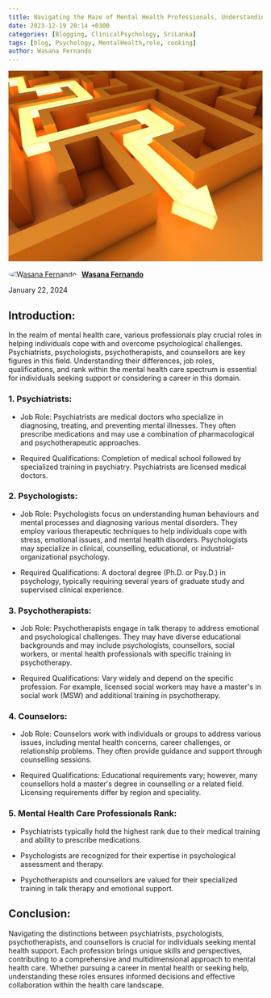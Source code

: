 ```yaml
---
title: Navigating the Maze of Mental Health Professionals, Understanding Differences and Roles
date: 2023-12-19 20:14 +0300
categories: [Blogging, ClinicalPsychology, SriLanka]
tags: [blog, Psychology, MentalHealth,role, cooking]
author: Wasana Fernando
---
```


![Desktop View](assets/1705893723807.jpg)


<div style="display: flex; align-items: center;">
  <a href="https://www.linkedin.com/in/wasana-fernando-37870295/" target="_blank">
    <img src="https://media.licdn.com/dms/image/v2/D5603AQGNxrYyaj4sKQ/profile-displayphoto-shrink_100_100/profile-displayphoto-shrink_100_100/0/1675773096993?e=1750896000&v=beta&t=QMxNWDG-LjlabMxd6Kkszb2B0yh0u9aE-RMgKn9Qr3U" alt="Wasana Fernando" width="50" height="50" style="border-radius: 50%; margin-right: 10px;">
  </a>
  <a href="https://www.linkedin.com/in/wasana-fernando-37870295/" target="_blank" style="font-weight: bold;">Wasana Fernando</a>
</div>



January 22, 2024

Introduction:
-------------

In the realm of mental health care, various professionals play crucial roles in helping individuals cope with and overcome psychological challenges. Psychiatrists, psychologists, psychotherapists, and counsellors are key figures in this field. Understanding their differences, job roles, qualifications, and rank within the mental health care spectrum is essential for individuals seeking support or considering a career in this domain.

### 1\. Psychiatrists:

-  Job Role:  Psychiatrists are medical doctors who specialize in diagnosing, treating, and preventing mental illnesses. They often prescribe medications and may use a combination of pharmacological and psychotherapeutic approaches.

-  Required Qualifications:  Completion of medical school followed by specialized training in psychiatry. Psychiatrists are licensed medical doctors.

### 2\. Psychologists:

-  Job Role:  Psychologists focus on understanding human behaviours and mental processes and diagnosing various mental disorders. They employ various therapeutic techniques to help individuals cope with stress, emotional issues, and mental health disorders. Psychologists may specialize in clinical, counselling, educational, or industrial-organizational psychology.

-  Required Qualifications:  A doctoral degree (Ph.D. or Psy.D.) in psychology, typically requiring several years of graduate study and supervised clinical experience.

### 3\. Psychotherapists:

-  Job Role:  Psychotherapists engage in talk therapy to address emotional and psychological challenges. They may have diverse educational backgrounds and may include psychologists, counsellors, social workers, or mental health professionals with specific training in psychotherapy.

-  Required Qualifications:  Vary widely and depend on the specific profession. For example, licensed social workers may have a master's in social work (MSW) and additional training in psychotherapy.

### 4\. Counselors:

-  Job Role:  Counselors work with individuals or groups to address various issues, including mental health concerns, career challenges, or relationship problems. They often provide guidance and support through counselling sessions.

-  Required Qualifications:  Educational requirements vary; however, many counsellors hold a master's degree in counselling or a related field. Licensing requirements differ by region and speciality.

### 5\. Mental Health Care Professionals Rank:

-  Psychiatrists  typically hold the highest rank due to their medical training and ability to prescribe medications.

-  Psychologists  are recognized for their expertise in psychological assessment and therapy.

-  Psychotherapists  and counsellors are valued for their specialized training in talk therapy and emotional support.

Conclusion:
-----------

Navigating the distinctions between psychiatrists, psychologists, psychotherapists, and counsellors is crucial for individuals seeking mental health support. Each profession brings unique skills and perspectives, contributing to a comprehensive and multidimensional approach to mental health care. Whether pursuing a career in mental health or seeking help, understanding these roles ensures informed decisions and effective collaboration within the health care landscape.